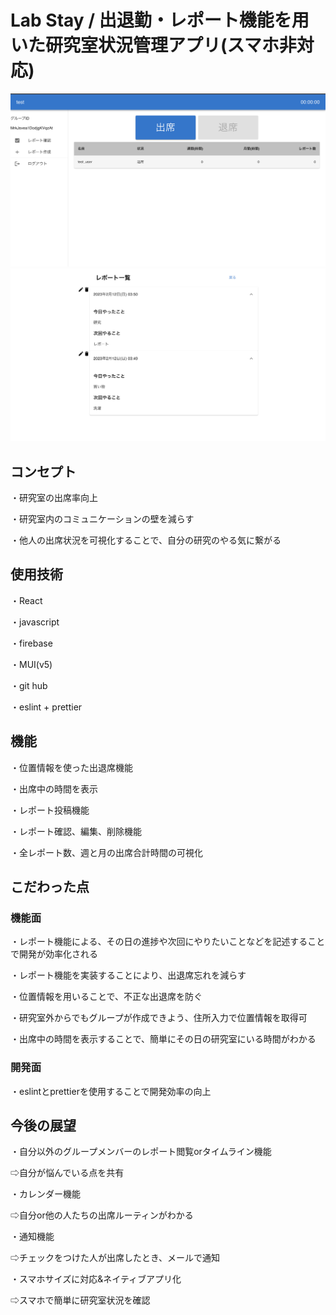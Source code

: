 # Lab Stay /  出退勤・レポート機能を用いた研究室状況管理アプリ(スマホ非対応)
![main画面](https://github.com/keyanao/attendance/blob/master/asset/main.0a46822d540f4093ae56.jpg)
![レポート](https://github.com/keyanao/attendance/blob/master/asset/report.3f0807173f568c1be450.jpg)

## コンセプト
・研究室の出席率向上

・研究室内のコミュニケーションの壁を減らす

・他人の出席状況を可視化することで、自分の研究のやる気に繋がる

## 使用技術
・React

・javascript

・firebase

・MUI(v5)

・git hub

・eslint + prettier

## 機能
・位置情報を使った出退席機能

・出席中の時間を表示

・レポート投稿機能

・レポート確認、編集、削除機能

・全レポート数、週と月の出席合計時間の可視化

## こだわった点
### 機能面
・レポート機能による、その日の進捗や次回にやりたいことなどを記述することで開発が効率化される

・レポート機能を実装することにより、出退席忘れを減らす

・位置情報を用いることで、不正な出退席を防ぐ

・研究室外からでもグループが作成できよう、住所入力で位置情報を取得可

・出席中の時間を表示することで、簡単にその日の研究室にいる時間がわかる

### 開発面
・eslintとprettierを使用することで開発効率の向上

## 今後の展望
・自分以外のグループメンバーのレポート閲覧orタイムライン機能

⇨自分が悩んでいる点を共有

・カレンダー機能

⇨自分or他の人たちの出席ルーティンがわかる

・通知機能

⇨チェックをつけた人が出席したとき、メールで通知

・スマホサイズに対応&ネイティブアプリ化

⇨スマホで簡単に研究室状況を確認
